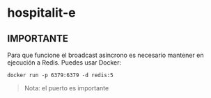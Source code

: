 # hospitalit-e

## IMPORTANTE

Para que funcione el broadcast asíncrono es necesario mantener en ejecución a Redis. Puedes usar Docker:

~~~
docker run -p 6379:6379 -d redis:5
~~~

> Nota: el puerto es importante